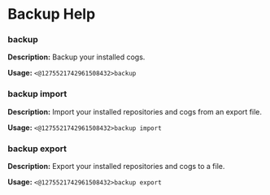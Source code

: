 # Backup Help

### backup

**Description:** Backup your installed cogs.

**Usage:** `<@1275521742961508432>backup`

### backup import

**Description:** Import your installed repositories and cogs from an export file.

**Usage:** `<@1275521742961508432>backup import`

### backup export

**Description:** Export your installed repositories and cogs to a file.

**Usage:** `<@1275521742961508432>backup export`

